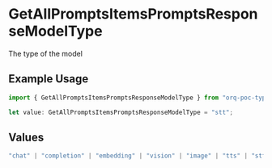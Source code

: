 # GetAllPromptsItemsPromptsResponseModelType

The type of the model

## Example Usage

```typescript
import { GetAllPromptsItemsPromptsResponseModelType } from "orq-poc-typescript-multi-env-version/models/operations";

let value: GetAllPromptsItemsPromptsResponseModelType = "stt";
```

## Values

```typescript
"chat" | "completion" | "embedding" | "vision" | "image" | "tts" | "stt" | "rerank"
```